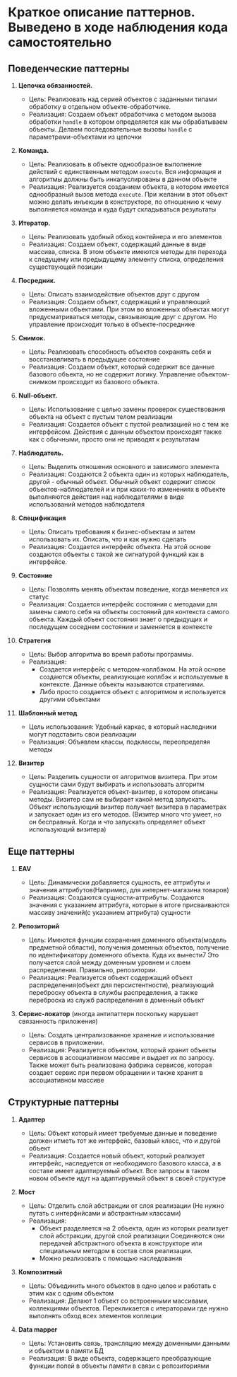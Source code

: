 # Краткое описание паттернов. Выведено в ходе наблюдения кода самостоятельно

## Поведенческие паттерны
1. **Цепочка обязанностей.** 
    - Цель: Реализовать над серией объектов с заданными типами обработку в отдельном объекте-обработчике.
    - Реализация: Создаем объект обработчика с методом вызова обработки `handle` в котором определяется как мы обрабатываем 
объекты. Делаем последовательные вызовы `handle` с параметрами-объектами из цепочки

2. **Команда.** 
    - Цель: Реализовать в объекте однообразное выполнение действий c единственным методом `execute`. Вся информация и 
    алгоритмы должны быть инкапуслированы в данном объекте  
    - Реализация: Реализуется созданием объекта, в котором имеется однообразный вызов метода `execute`. При желании в этот объект можно 
делать инъекции в конструкторе, по отношению к чему выполняется команда и куда будут складываться результаты

3. **Итератор.** 
     - Цель: Реализовать удобный обход контейнера и его элементов
     - Реализация: Создаем объект, содержащий данные в виде массива, списка. В этом объекте имеются методы для перехода к следущему или 
предыдущему элементу списка, определения существующей позиции

4. **Посредник.**
    - Цель: Описать взаимодействие объектов друг с другом
    - Реализация: Создаем объект, содержащий и управляющий вложенными объектами. При этом во вложенных объектах могут предусматриваться 
методы, связывающие друг с другом. Но управление происходит только в объекте-посреднике

5. **Снимок.**
     - Цель: Реализовать способность объектов сохранять себя и восстанавливать в предыдущее состояние
     - Реализация: Создаем объект, который содержит все данные базового объекта, но не содержит логику. Управление объектом-снимком происходит
из базового объекта.

6. **Null-объект.**
    - Цель: Использование с целью замены проверок существования объекта на объект с пустым телом реализации
    - Реализация: Создается объект с пустой реализацией но с тем же интерфейсом. Действия с данным объектом происходят также как с обычными,
просто они не приводят к результатам

7. **Наблюдатель.**
     - Цель: Выделить отношения основного и зависимого элемента
     - Реализация: Создаются 2 объекта один из которых наблюдатель, другой - обычный объект. Обычный объект содержит список объектов-наблюдателей и
и при каких-то изменениях в объекте выполняются действия над наблюдателями в виде использований методов наблюдателя

9. **Спецификация**
    - Цель: Описать требования к бизнес-объектам и затем использовать их. Описать, что и как нужно сделать
    - Реализация: Создается интерфейс объекта. На этой основе создаются объекты с такой же сигнатурой функций как в интерфейсе. 

10. **Состояние**
     - Цель: Позволять менять объектам поведение, когда меняется их статус
     - Реализация: Создается интерфейс состояния с методами для замены самого себя на объекты состояний для контекста самого объекта.
Каждый объект состояния знает о предыдущих и последущем соседнем состоянии и заменяется в контексте

11. **Стратегия**
    - Цель: Выбор алгоритма во время работы программы. 
    - Реализация:
        - Создается интерфейс с методом-коллбэком. На этой основе создаются объекты, реализующие коллбэк и используемые в контексте.
Данные объекты называются стратегиями.
        - Либо просто создается объект с алгоритмом и используется другими объектами

12. **Шаблонный метод** 
    - Цель использования: Удобный каркас, в который наследники могут подставить свои реализации
    - Реализация: Объявлем классы, подклассы, переопределяя методы

13. **Визитер**
    - Цель: Разделить сущности от алгоритмов визитера. При этом сущности сами будут выбирать и использовать алгоритм
    - Реализация: Реализуется объект-визитер, в котором описаны методы. Визитер сам не выбирает какой метод запускать. Объект использующий
визитер получает визитера в параметрах и запускает один из его методов. (Визитер много что умеет, но он бесправный. 
Когда и что запускать определяет объект использующий визитера)

## Еще паттерны
1. **EAV**
    - Цель: Динамически добавляется сущность, ее аттрибуты и значения аттрибутов(Например, для интернет-магазина товаров)
    - Реализация: Создаются сущности-аттрибуты. Создаются значения c указанием аттрибута, которые в итоге присваиваются
    массиву значений(с указанием аттрибута) сущности
   
2. **Репозиторий**
    - Цель: Имеются функции сохранения доменного объекта(модель предметной области), получения доменных объектов, 
    получение по идентификатору доменного объекта. Куда их вынести7 Это получается слой между доменным уровнем и
    слоем распределения. Правильно, репозитории.
    - Реализация: Реализуется объект содержащий объект распределения(объект для персистентности), реализующий
    переброску объекта в службы распределения, а также переброска из служб распределения в доменный объект

3. **Сервис-локатор** (иногда антипаттерн поскольку нарушает связанность приложения)
    - Цель: Создать централизованное хранение и использование 
    сервисов в приложении.
    - Реализация: Реализуется объектом, который хранит объекты сервисов в ассоциативном массиве и выдает их по запросу.
    Также может быть реализована фабрика сервисов, которая создает сервис при первом обращении и также хранит в ассоциативном
    массиве
 
## Структурные паттерны

1. **Адаптер**
     - Цель: Объект который имеет требуемые данные и поведение должен итметь тот же интерфейс, базовый класс, что и другой
     объект
     - Реализация: Создается новый объект, который реализует интерфейс, наследуется от необходимого базового класса, а в
     составе имеет адаптируемый объект. Все запросы в таком новом объекте идут на адаптируемый объект в своей структуре
     
2. **Мост**
    - Цель: Отделить слой абстракции от слоя реализации (Не нужно путать с интерфнйсами и абстрактным классами)
    - Реализация:  
        - Объект разделяется на 2 объекта, один из которых реализует слой абстракции, другой слой реализации
    Соединяются они передачей абстрактного объекта в конструкторе или специальным методом в состав слоя реализации.
        - Можно реализовать с помощью наследования

3. **Композитный**
    - Цель: Объединить много объектов в одно целое и работать с этим как с одним объектом
    - Реализация: Делают 1 объект со встроенными массивами, коллекциями объектов. Перекликается с итераторами где нужно выполнять
    обход всех элементов коллеции
    
4. **Data mapper**
    - Цель: Установить связь, трансляцию между доменными данными и объектом в памяти БД
    - Реализация: В виде объекта, содержащего преобразующие функции полей в объекты памяти в связи с репозиториями